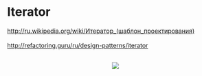 <h1>Iterator</h1>

<http://ru.wikipedia.org/wiki/Итератор_(шаблон_проектирования)>
<br/>
<br/>
<http://refactoring.guru/ru/design-patterns/iterator>
<br/>
<br/>
<p align="center">
  <img src="https://www.tutorialspoint.com/design_pattern/images/iterator_pattern_uml_diagram.jpg"/>
</p>